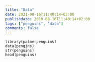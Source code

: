 ```yaml
---
title: "Data"
date: 2021-08-16T11:40:14+02:00
publishdate: 2018-08-16T11:40:14+02:00
tags: ["penguins", "data"]
comments: false
---
```




```{r}
library(palmerpenguins)
data(pengins)
str(penguins)
head(penguins)

```